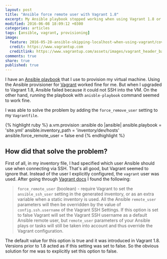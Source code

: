```yaml
---
layout: post
title: "Ansible force remote user with Vagrant 1.8"
excerpt: My Ansible playbook stopped working when using Vagrant 1.8 or above. The problem seems to be with changes made in Vagrant.
modified: 2016-06-08 18:09:12 +0300
categories: articles
tags: [ansible, vagrant, provisioning]
image:
  feature: 2016-05-28-ansible-skipping-localhost-when-using-vagrant/cover.jpg
  credit: https://www.vagrantup.com
  creditlink: https://www.vagrantup.com/assets/images/vagrant_header_background-482a12a7.png
comments: true
share: true
published: true
---
```


I have an [Ansible playbook](https://docs.ansible.com/ansible/playbooks.html "Ansible Playbooks documentation") that I use to provision my virtual machine. Using the Ansible provisioner for [Vagrant](https://www.vagrantup.com/ "Vagrant homepage") worked fine for me. But when I upgraded to Vagrant 1.8, Ansible failed because it could not SSH into the VM. On the other hand, running the playbook with `anisble-playbook` command seemed to work fine.

I was able to solve the problem by adding the `force_remove_user` setting to my `Vagrantfile`.

{% highlight ruby %}
a.vm.provision :ansible do |ansible|
  ansible.playbook = 'site.yml'
  ansible.inventory_path = 'inventory/dev/hosts'
  ansible.force_remote_user = false
end
{% endhighlight %}

## How did that solve the problem?

First of all, in my inventory file, I had specified which user Ansible should use when connecting via SSH. That's all good, but Vagrant seemed to ignore that. Instead of the user I explicitly configured, the `vagrant` user was used. After going through [Vagrant docs](https://www.vagrantup.com/docs/provisioning/ansible.html "Ansible provisioner documentation") I found the following:

>`force_remote_user` (boolean) - require Vagrant to set the `ansible_ssh_user` setting in the generated inventory, or as an extra variable when a static inventory is used. All the Ansible `remote_user` parameters will then be overridden by the value of `config.ssh.username` of the Vagrant SSH Settings.
If this option is set to false Vagrant will set the Vagrant SSH username as a default Ansible remote user, but `remote_user` parameters of your Ansible plays or tasks will still be taken into account and thus override the Vagrant configuration.

The default value for this option is true and it was introduced in Vagrant 1.8. Versions prior to 1.8 acted as if this setting was set to false. So the obvious solution for me was to explicitly set this option to false.
